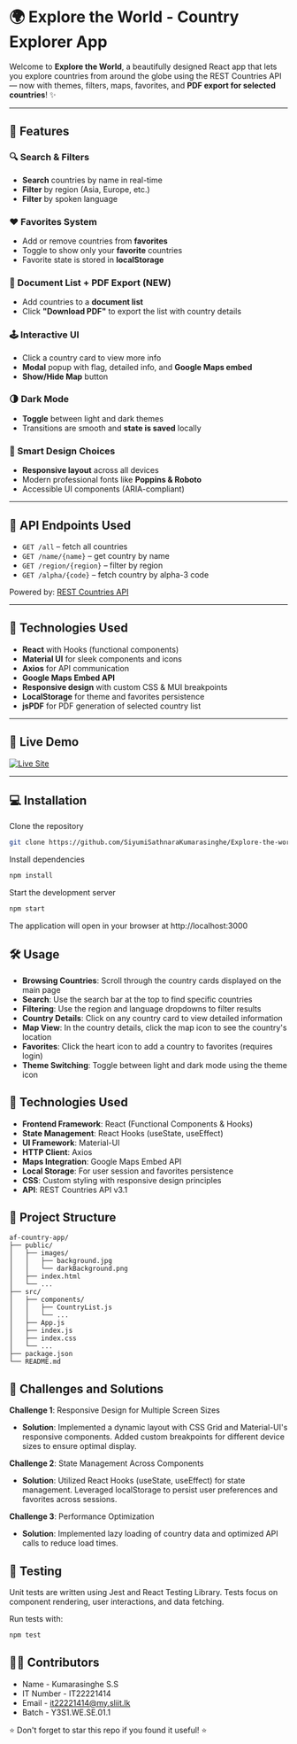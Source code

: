 # 🌍 Explore the World - Country Explorer App

Welcome to **Explore the World**, a beautifully designed React app that lets you explore countries from around the globe using the REST Countries API — now with themes, filters, maps, favorites, and **PDF export for selected countries**! ✨

---

## 🚀 Features

### 🔍 Search & Filters
- **Search** countries by name in real-time
- **Filter** by region (Asia, Europe, etc.)
- **Filter** by spoken language

### ❤️ Favorites System
- Add or remove countries from **favorites**
- Toggle to show only your **favorite** countries
- Favorite state is stored in **localStorage**

### 📄 Document List + PDF Export (**NEW**)
- Add countries to a **document list**
- Click **"Download PDF"** to export the list with country details

### 🕹️ Interactive UI
- Click a country card to view more info
- **Modal** popup with flag, detailed info, and **Google Maps embed**
- **Show/Hide Map** button

### 🌗 Dark Mode
- **Toggle** between light and dark themes
- Transitions are smooth and **state is saved** locally

### 🧠 Smart Design Choices
- **Responsive layout** across all devices
- Modern professional fonts like **Poppins & Roboto**
- Accessible UI components (ARIA-compliant)

---

## 📡 API Endpoints Used
- `GET /all` – fetch all countries
- `GET /name/{name}` – get country by name
- `GET /region/{region}` – filter by region
- `GET /alpha/{code}` – fetch country by alpha-3 code

Powered by: [REST Countries API](https://restcountries.com)

---

## 🧰 Technologies Used
- **React** with Hooks (functional components)
- **Material UI** for sleek components and icons
- **Axios** for API communication
- **Google Maps Embed API**
- **Responsive design** with custom CSS & MUI breakpoints
- **LocalStorage** for theme and favorites persistence
- **jsPDF** for PDF generation of selected country list

---

## 🔗 Live Demo

[![Live Site](https://img.shields.io/badge/🌐%20Explore%20the%20App-explore--the--worlds.netlify.app-brightgreen?style=for-the-badge)](https://explore-the-worlds.netlify.app/)

---

## 💻 Installation

Clone the repository
```bash
git clone https://github.com/SiyumiSathnaraKumarasinghe/Explore-the-world.git

```

Install dependencies
```bash
npm install
```

Start the development server
```bash
npm start
```

The application will open in your browser at http://localhost:3000

## 🛠️ Usage

- **Browsing Countries**: Scroll through the country cards displayed on the main page
- **Search**: Use the search bar at the top to find specific countries
- **Filtering**: Use the region and language dropdowns to filter results
- **Country Details**: Click on any country card to view detailed information
- **Map View**: In the country details, click the map icon to see the country's location
- **Favorites**: Click the heart icon to add a country to favorites (requires login)
- **Theme Switching**: Toggle between light and dark mode using the theme icon

## 🧰 Technologies Used

- **Frontend Framework**: React (Functional Components & Hooks)
- **State Management**: React Hooks (useState, useEffect)
- **UI Framework**: Material-UI
- **HTTP Client**: Axios
- **Maps Integration**: Google Maps Embed API
- **Local Storage**: For user session and favorites persistence
- **CSS**: Custom styling with responsive design principles
- **API**: REST Countries API v3.1

## 📁 Project Structure
```
af-country-app/
├── public/
│   ├── images/
│   │   ├── background.jpg
│   │   └── darkBackground.png
│   ├── index.html
│   └── ...
├── src/
│   ├── components/
│   │   ├── CountryList.js
│   │   └── ...
│   ├── App.js
│   ├── index.js
│   ├── index.css
│   └── ...
├── package.json
└── README.md
```

## 🔧 Challenges and Solutions

**Challenge 1**: Responsive Design for Multiple Screen Sizes
- **Solution**: Implemented a dynamic layout with CSS Grid and Material-UI's responsive components. Added custom breakpoints for different device sizes to ensure optimal display.

**Challenge 2**: State Management Across Components
- **Solution**: Utilized React Hooks (useState, useEffect) for state management. Leveraged localStorage to persist user preferences and favorites across sessions.

**Challenge 3**: Performance Optimization
- **Solution**: Implemented lazy loading of country data and optimized API calls to reduce load times.

## 🧪 Testing

Unit tests are written using Jest and React Testing Library. Tests focus on component rendering, user interactions, and data fetching.

Run tests with:
```bash
npm test
```

## 👨‍💻 Contributors

- Name - Kumarasinghe S.S
- IT Number - IT22221414
- Email - it22221414@my.sliit.lk
- Batch - Y3S1.WE.SE.01.1

⭐ Don't forget to star this repo if you found it useful! ⭐
